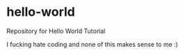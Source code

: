# hello-world
Repository for Hello World Tutorial

I fucking hate coding and none of this makes sense to me :)
